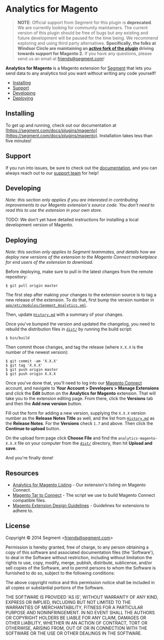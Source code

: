 
# Analytics for Magento

> **NOTE**: Official support from Segment for this plugin is **deprecated**. We are currently looking for community maintainers. The current version of this plugin should be free of bugs but any existing and future development will be paused for the time being. We recommend exploring and using third party alternatives. **Specifically, the folks at Windsor Circle are maintaining an [active fork of the plugin](https://github.com/windsor-circle/analytics-magento) driving towards support for Magento 2.** If you have any questions, please send us an email at friends@segment.com!

**Analytics for Magento** is a Magento extension for [Segment](https://segment.com) that lets you send data to any analytics tool you want without writing any code yourself!

- [Installing](#installing)
- [Support](#support)
- [Developing](#developing)
- [Deploying](#deploying)


## Installing

To get up and running, check out our documentation at [https://segment.com/docs/plugins/magento](https://segment.com/docs/plugins/magento). Installation takes less than five minutes!


## Support

If you run into issues, be sure to check out the [documentation](https://segment.com/docs/plugins/magento), and you can always reach out to our [support team](https://segment.com/support) for help!


## Developing

_Note: this section only applies if you are interested in contributing improvements to our Magento extension's source code. You don't need to read this to use the extension in your own store._

TODO: We don't yet have detailed instructions for installing a local development version of Magento.


## Deploying

_Note: this section only applies to Segment teammates, and details how we deploy new versions of the extension to the Magento Connect marketplace for end users of the extension to download._

Before deploying, make sure to pull in the latest changes from the remote repository:

    $ git pull origin master

The first step after making your changes to the extension source is to tag a new release of the extension. To do that, first bump the version number in [`app/etc/modules/Segment_Analytics.xml`](app/code/community/Segment/Analytics/etc/config.xml).

Then, update [`History.md`](History.md) with a summary of your changes.

Once you've bumped the version and updated the changelog, you need to rebuild the distribution files in [`dist/`](dist/) by running the build script:

    $ bin/build

Then commit those changes, and tag the release (where `X.X.X` is the number of the newest version):

    $ git commit -am 'X.X.X'
    $ git tag 'X.X.X'
    $ git push origin master
    $ git push origin X.X.X

Once you've done that, you'll need to log into our [Magento Connect]() account, and navigate to **Your Account > Developers > Manage Extensions** and click the **Edit** button on the **Analytics for Magento** extension. That will take you to the extension editing page. From there, click the **Versions** tab and then the **Add new version** button.

Fill out the form for adding a new version, supplying the `X.X.X` version number as the **Release Notes Title** as well, and the list from [`History.md`](History.md) as the **Release Notes**. For the **Versions** check `1.7` and above. Then click the **Continue to upload** button.

On the upload form page click **Choose File** and find the `analytics-magento-X.X.X` file on your computer from the [`dist/`](dist) directory, then hit **Upload and save**. 

And you're finally done!


## Resources

- [Analytics for Magento Listing](http://www.magentocommerce.com/magento-connect/extension-171.html) - Our extension's listing on Magento Connect.
- [Magento Tar to Connect](http://alanstorm.com/magento_connect_from_tar) - The script we use to build Magento Connect compatible files.
- [Magento Extension Design Guidelines](http://info.magento.com/rs/magentocommerce/images/0448_Connect_DevStyleguide_v6.pdf?mkt_tok=3RkMMJWWfF9wsRokvK7BZKXonjHpfsX94%2B0oWKSg38431UFwdcjKPmjr1YEGTcZ0dvycMRAVFZl5nQFZHeWbaI9D9fhQDlOxXQ%3D%3D) - Guidelines for extensions to adhere to. 


## License

Copyright &copy; 2014 Segment &lt;friends@segment.com&gt;

Permission is hereby granted, free of charge, to any person obtaining a copy of this software and associated documentation files (the 'Software'), to deal in the Software without restriction, including without limitation the rights to use, copy, modify, merge, publish, distribute, sublicense, and/or sell copies of the Software, and to permit persons to whom the Software is furnished to do so, subject to the following conditions:

The above copyright notice and this permission notice shall be included in all copies or substantial portions of the Software.

THE SOFTWARE IS PROVIDED 'AS IS', WITHOUT WARRANTY OF ANY KIND, EXPRESS OR IMPLIED, INCLUDING BUT NOT LIMITED TO THE WARRANTIES OF MERCHANTABILITY, FITNESS FOR A PARTICULAR PURPOSE AND NONINFRINGEMENT. IN NO EVENT SHALL THE AUTHORS OR COPYRIGHT HOLDERS BE LIABLE FOR ANY CLAIM, DAMAGES OR OTHER LIABILITY, WHETHER IN AN ACTION OF CONTRACT, TORT OR OTHERWISE, ARISING FROM, OUT OF OR IN CONNECTION WITH THE SOFTWARE OR THE USE OR OTHER DEALINGS IN THE SOFTWARE.
